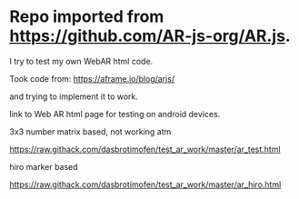 # Repo imported from https://github.com/AR-js-org/AR.js.

I try to test my own WebAR html code.

Took code from:
https://aframe.io/blog/arjs/

and trying to implement it to work.


link to Web AR html page for testing on android devices.

3x3 number matrix based, not working atm

https://raw.githack.com/dasbrotimofen/test_ar_work/master/ar_test.html


hiro marker based

https://raw.githack.com/dasbrotimofen/test_ar_work/master/ar_hiro.html




